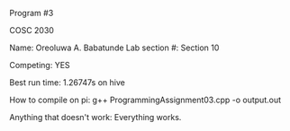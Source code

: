 Program #3

COSC 2030

Name: Oreoluwa A. Babatunde
Lab section #: Section 10

Competing: YES

Best run time: 1.26747s on hive

How to compile on pi:  g++ ProgrammingAssignment03.cpp -o output.out

Anything that doesn't work: Everything works.

